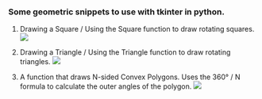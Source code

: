 ### Some geometric snippets to use with tkinter in python.

1) Drawing a Square / Using the Square function to draw rotating squares.
   <img src="https://i.imgur.com/OJwXjGC.png">

3) Drawing a Triangle / Using the Triangle function to draw rotating triangles.
   <img src="https://i.imgur.com/YSTWNJt.png">

5) A function that draws N-sided Convex Polygons. Uses the 360° / N formula to calculate the outer angles of the polygon.
   <img src="https://i.imgur.com/IDnB5PO.png">

